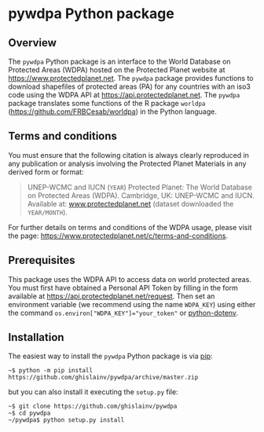 # pywdpa Python package

## Overview

The `pywdpa` Python package is an interface to the World Database on Protected Areas (WDPA) hosted on the Protected Planet website at <https://www.protectedplanet.net>. The `pywdpa` package provides functions to download shapefiles of protected areas (PA) for any countries with an iso3 code using the WDPA API at <https://api.protectedplanet.net>. The `pywdpa` package translates some functions of the R package `worldpa` (<https://github.com/FRBCesab/worldpa>) in the Python language.

## Terms and conditions

You must ensure that the following citation is always clearly reproduced in any publication or analysis involving the Protected Planet Materials in any derived form or format:

> UNEP-WCMC and IUCN (`YEAR`) Protected Planet: The World Database on Protected Areas (WDPA). Cambridge, UK: UNEP-WCMC and IUCN. Available at: www.protectedplanet.net (dataset downloaded the `YEAR/MONTH`).

For further details on terms and conditions of the WDPA usage, please visit the page: <https://www.protectedplanet.net/c/terms-and-conditions>.

## Prerequisites

This package uses the WDPA API to access data on world protected areas. You must first have obtained a Personal API Token by filling in the form available at <https://api.protectedplanet.net/request>. Then set an environment variable (we recommend using the name `WDPA_KEY`) using either the command `os.environ["WDPA_KEY"]="your_token"` or [python-dotenv](https://github.com/theskumar/python-dotenv).

## Installation

The easiest way to install the `pywdpa` Python package is via [pip](https://pip.pypa.io/en/stable/):

```
~$ python -m pip install https://github.com/ghislainv/pywdpa/archive/master.zip
```

but you can also install it executing the `setup.py` file:

```
~$ git clone https://github.com/ghislainv/pywdpa
~$ cd pywdpa
~/pywdpa$ python setup.py install
```
